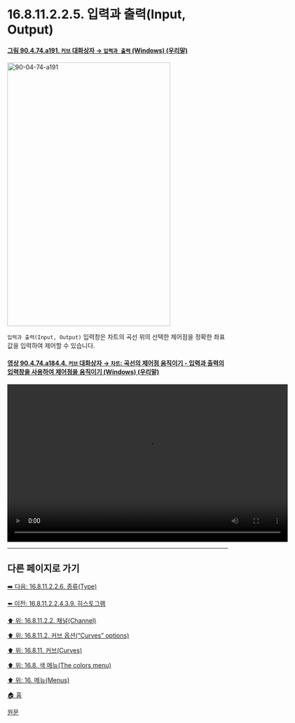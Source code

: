 # 16.8.11.2.2.5. 입력과 출력(Input, Output)

<a id="90-04-74-a191"></a>

#### [그림 90.4.74.a191. `커브` 대화상자 → `입력과 출력` (Windows) (우리말)](./90-04-0074-curves.md#90-04-74-a191)
<img width="372" height="602" alt="90-04-74-a191" src="https://github.com/user-attachments/assets/5a902f59-b914-4539-9740-f63bbc8aabe8" />

`입력과 출력(Input, Output)` 입력창은 차트의 곡선 위의 선택한 제어점을 정확한 좌표값을 입력하여 제어할 수 있습니다.

<a id="90-04-74-a184-04"></a>

#### [영상 90.4.74.a184.4. `커브` 대화상자 → `차트`: 곡선의 제어점 움직이기 - 입력과 출력의 입력창을 사용하여 제어점을 움직이기 (Windows) (우리말)](./90-04-0074-curves.md#90-04-74-a184-04)
<video controls="controls" width="640" height="360" src="https://github.com/user-attachments/assets/8a40db81-2206-4928-9e90-1ea61ad47d5f"></video>

***

## 다른 페이지로 가기

[➡️ 다음: 16.8.11.2.2.6. 종류(Type)](./16-08-11-02-02-06-type.md)

[⬅️ 이전: 16.8.11.2.2.4.3.9. 히스토그램](./16-08-11-02-02-04-03-09-histogram_on_canvas.md)

[⬆️ 위: 16.8.11.2.2. 채널(Channel)](./16-08-11-02-02-00-channel.md)

[⬆️ 위: 16.8.11.2. 커브 옵션(“Curves” options)](./16-08-11-02-00-curves_options.md)

[⬆️ 위: 16.8.11. 커브(Curves)](./16-08-11-00-curves.md)

[⬆️ 위: 16.8. 색 메뉴(The colors menu)](./16-08-00-the-colors-menu.md)

[⬆️ 위: 16. 메뉴(Menus)](./16-00-menus.md)

[🏠 홈](./00-home.md)

[원문](https://docs.gimp.org/2.10/ko/gimp-tool-curves.html#idm31318)